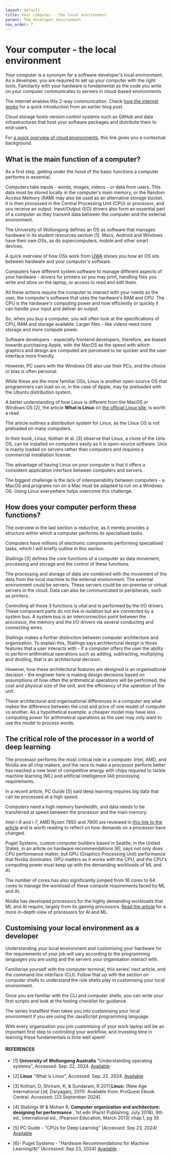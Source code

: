 ```yaml
---
layout: default
title: Your computer - the local environment
parent: The developer environment
nav_order: 7
---
```


# Your computer - the local environment

Your computer is a synonym for a software developer's local environment. As a developer, you are required to set up your computer with the right tools. Familiarity with your hardware is fundamental as the code you write on your computer communicates to servers in cloud-based environments. 

The internet enables this 2-way communication. Check [how the internet works](https://sumisastri.github.io/dev-blogs/learn-to-code-getting-started/part5-how-the-internet-works/) for a quick introduction from an earlier blog post.

Cloud storage hosts version control systems such as GitHub and data infrastructures that host your software packages and distribute them to end-users.

For [a quick overview of cloud environments](https://sumisastri.github.io/dev-blogs/data-infrastructures/part2-cloud-computing/), this link gives you a contextual background.

## What is the main function of a computer?

As a first step, getting under the hood of the basic functions a computer performs is essential.

Computers take inputs - words, images, videos - or data from users. This data must be stored locally in the computer's main memory, or the Random Access Memory (RAM) may also be used as an alternative storage bucket. It is then processed in the Central Processing Unit (CPU) or processor, and you receive an output. Input/Output (I/O) drivers also form an essential part of a computer as they transmit data between the computer and the external environment.

The University of Wollongong defines an OS as software that manages hardware in its student resources section [1]. Macs, Android and Windows have their own OSs, as do supercomputers, mobile and other smart devices.

A quick overview of how OSs work from [UWA](https://www.uow.edu.au/student/support-services/academic-skills/online-resources/technology-and-software/operating-systems/) shows you how an OS sits between hardware and your computer's software.

Computers have different system software to manage different aspects of your hardware - drivers for printers so you may print, handling files you write and store on the laptop, or access to read and edit them.

All these actions require the computer to interact with your needs as the user, the computer's software that uses the hardware's RAM and CPU. The CPU is the hardware's computing power and how efficiently or quickly it can handle your input and deliver an output.

So, when you buy a computer, you will often look at the specifications of CPU, RAM and storage available. Larger files - like videos need more storage and more compute power.

Software developers - especially frontend developers, therefore, are biased towards purchasing Apple, with the MacOS as the speed with which graphics and design are computed are perceived to be quicker and the user interface more friendly.

However, PC users with the Windows OS also use their PCs, and the choice or bias is often personal.

While these are the more familiar OSs, Linux is another open-source OS that programmers can load on or, in the case of Apple, may be preloaded with the Ubuntu distribution system. 

A better understanding of how Linux is different from the MacOS or Windows OS [2], the article __What is Linux__ on [the official Linux site](https://www.linux.com/what-is-linux/), is worth a read.

The article outlines a distribution system for Linux, as the Linux OS is not preloaded on many computers. 

In their book, _Linux_, Kothari et al. [3] observe that Linux, a clone of the Unix OS, can be installed on computers easily as it is open-source software. Unix is mainly loaded on servers rather than computers and requires a commercial installation license.

The advantage of having Linux on your computer is that it offers a consistent application interface between computers and servers.

The biggest challenge is the lack of interoperability between computers - a MacOS and programs run on a Mac must be adapted to run on a Windows OS. Using Linux everywhere helps overcome this challenge.

## How does your computer perform these functions?

The overview in the last section is reductive, as it merely provides a structure within which a computer performs its specialised tasks.

Computers have millions of electronic components performing specialised tasks, which I will briefly outline in this section.

Stallings [3] defines the core functions of a computer as data movement, processing and storage and the control of these functions.

The processing and storage of data are combined with the movement of the data from the local machine to the external environment. The external environment could be servers. These servers could be on-premise or virtual servers in the cloud. Data can also be communicated to peripherals, such as printers.

Controlling all these 3 functions is vital and is performed by the I/O drivers.
These component parts do not live in isolation but are connected by a system bus. A system bus is an interconnection point between the processor, the memory and the I/O drivers via several conducting and connecting wires.

Stallings makes a further distinction between computer architecture and organisation. To explain this, Stallings says architectural design is those features that a user interacts with - if a computer offers the user the ability to perform arithmetical operations such as adding, subtracting, multiplying and dividing, that is an architectural decision. 

However, how these architectural features are designed is an organisational decision - the engineer here is making design decisions based on assumptions of how often the arithmetical operations will be performed, the cost and physical size of the unit, and the efficiency of the operation of the unit.

These architectural and organisational differences in a computer are what makes the difference between the cost and price of one model of computer vs another. As a hypothetical example, a cheaper model may have less computing power for arithmetical operations as the user may only want to use the model to process words.

## The critical role of the processor in a world of deep learning

The processor performs the most critical role in a computer. Intel, AMD, and Nvidia are all chip makers, and the race to make a processor perform better has reached a new level of competitive energy with chips required to tackle machine learning (ML) and artificial intelligence (AI) processing requirements.

In a recent article, PC Guide [5] said deep learning requires big data that can be processed at a high speed. 

Computers need a high memory bandwidth, and data needs to be transferred at speed between the processor and the main memory.

Intel i-9 and i-7, AMD Ryzen 7950 and 7900 are reviewed in [this link to the article](https://www.pcguide.com/cpu/best-cpus-for-deep-learning/) and is worth reading to reflect on how demands on a processor have changed.

Puget Systems, custom computer builders based in Seattle, in the United States, in an article on hardware recommendations [6], says not only does CPU performance matter, but GPU (Graphics Processing Unit) performance that Nvidia dominates. GPU matters as it works with the CPU, and the CPU's computing power must keep up with the demanding workloads of ML and AI.

The number of cores has also significantly jumped from 16 cores to 64 cores to manage the workload of these compute requirements faced by ML and AI. 

Nvidia has developed processors for the highly demanding workloads that ML and AI require, largely from its gaming processors. [Read the article](https://www.pugetsystems.com/solutions/ai-and-hpc-workstations/machine-learning-ai/hardware-recommendations/) for a more in-depth view of processors for AI and ML.

## Customising your local environment as a developer

Understanding your local environment and customising your hardware for the requirements of your job will vary according to the programming languages you are using and the servers your organisation interact with.

Familiarise yourself with the computer terminal, this series’ next article, and the command line interface (CLI). Follow that up with the section on computer shells to understand the role shells play in customising your local environment.

Once you are familiar with the CLI and computer shells, you can write your first scripts and look at the tooling checklist for guidance.

The series Installfest then takes you into customising your local environment if you are using the JavaScript programming language.

With every organisation you join customising of your work laptop will be an important first step to controlling your workflow, and investing time in learning these fundamentals is time well spent!


#### REFERENCES

- [1]  __University of Wollongong Australia__ "Understanding operating systems", Accessed: Sep. 22, 2024. [Available](https://www.uow.edu.au/student/support-services/academic-skills/online-resources/technology-and-software/operating-systems/)

- [2] __Linux__ "What is Linux", Accessed: Sep. 22, 2024. [Available](https://www.linux.com/what-is-linux/)

- [3] Kothari, D, Shriram, K, & Sundaram, R 2011,__Linux:__  (New Age International Ltd, Daryaganj, 2011). Available from: ProQuest Ebook Central. Accessed: [23 September 2024].

- [4] Stallings W & Mohan R, __Computer organization and architecture: designing for performance__ , 1st edn (Packt Publishing, July 2018), 9th ed., International ed., (Pearson Education, March 2013) chap.1, pg 35

- [5] PC Guide - "CPUs for Deep Learning" (Accessed: Sep 23, 2024) [Available](https://www.pcguide.com/cpu/best-cpus-for-deep-learning/)

- [6]- Puget Systems - "Hardware Recommendations for Machine Learning/AI" (Accessed: Sep 23, 2024) [Available](https://www.pugetsystems.com/solutions/ai-and-hpc-workstations/machine-learning-ai/hardware-recommendations/)